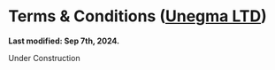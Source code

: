 # Terms & Conditions ([Unegma LTD](https://unegma.com))

**Last modified: Sep 7th, 2024.**

Under Construction
